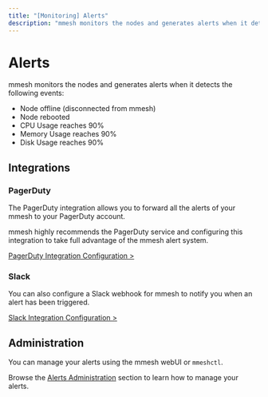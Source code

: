 ```yaml
---
title: "[Monitoring] Alerts"
description: "mmesh monitors the nodes and generates alerts when it detects a node is unhealthy. Integrations with PagerDuty and Slack are supported."
---
```


# Alerts

mmesh monitors the nodes and generates alerts when it detects the following events:

- Node offline (disconnected from mmesh)
- Node rebooted
- CPU Usage reaches 90%
- Memory Usage reaches 90%
- Disk Usage reaches 90%

## Integrations

### PagerDuty

The PagerDuty integration allows you to forward all the alerts of your mmesh to your PagerDuty account.

mmesh highly recommends the PagerDuty service and configuring this integration to take full advantage of the mmesh alert system.

[PagerDuty Integration Configuration >](/docs/platform/administration/account/#pagerduty)

### Slack

You can also configure a Slack webhook for mmesh to notify you when an alert has been triggered.

[Slack Integration Configuration >](/docs/platform/administration/account/#slack)

## Administration

You can manage your alerts using the mmesh webUI or `mmeshctl`.

Browse the [Alerts Administration](/docs/platform/administration/alerts/) section
to learn how to manage your alerts.
